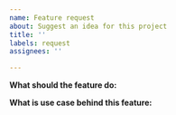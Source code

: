 ```yaml
---
name: Feature request
about: Suggest an idea for this project
title: ''
labels: request
assignees: ''

---
```


<!--
  For questions or requests for help, we would be happy if you post it on Slack.
  https://topolvm.slack.com/archives/CT0AS6UQ1
  -->
**What should the feature do:**

**What is use case behind this feature:**
